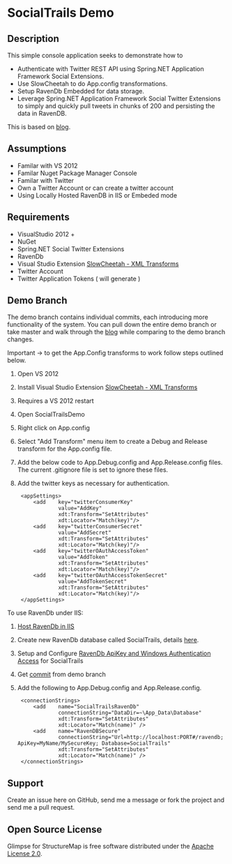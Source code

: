 SocialTrails Demo
============================

Description
-----------

This simple console application seeks to demonstrate how to 

* Authenticate with Twitter REST API using Spring.NET Application Framework Social Extensions.
* Use SlowCheetah to do App.config transformations.
* Setup RavenDb Embedded for data storage.
* Leverage Spring.NET Application Framework Social Twitter Extensions to simply and quickly pull tweets in chunks of 200 and persisting the data in RavenDB.

This is based on [blog]().

Assumptions
-------

* Familar with VS 2012
* Familar Nuget Package Manager Console
* Familar with Twitter
* Own a Twitter Account or can create a twitter account
* Using Locally Hosted RavenDB in IIS or Embeded mode

Requirements
-------

* VisualStudio 2012 +
* NuGet
* Spring.NET Social Twitter Extensions
* RavenDb
* Visual Studio Extension [SlowCheetah - XML Transforms](http://t.co/rtZChVnr0o)
* Twitter Account
* Twitter Application Tokens ( will generate )

Demo Branch
-------

The demo branch contains individual commits, each introducing more functionality of the system.  You can pull down the entire demo branch or take master and walk through the [blog]() 
while comparing to the demo branch changes.  

Important -> to get the App.Config transforms to work follow steps outlined below.

1. Open VS 2012
2. Install Visual Studio Extension [SlowCheetah - XML Transforms](http://t.co/rtZChVnr0o) 
3. Requires a VS 2012 restart
4. Open SocialTrailsDemo
5. Right click on App.config
6. Select "Add Transform" menu item to create a Debug and Release transform for the App.config file.
7. Add the below code to App.Debug.config and App.Release.config files.  The current .gitignore file is set to ignore these files.
8. Add the twitter keys as necessary for authentication.

		<appSettings>
			<add 	key="twitterConsumerKey" 
					value="AddKey" 
					xdt:Transform="SetAttributes" 
					xdt:Locator="Match(key)"/>  
			<add 	key="twitterConsumerSecret" 
					value="AddSecret" 
					xdt:Transform="SetAttributes" 
					xdt:Locator="Match(key)"/>
			<add 	key="twitterOAuthAccessToken" 
					value="AddToken" 
					xdt:Transform="SetAttributes" 
					xdt:Locator="Match(key)"/>
			<add 	key="twitterOAuthAccessTokenSecret" 
					value="AddTokenSecret" 
					xdt:Transform="SetAttributes" 
					xdt:Locator="Match(key)"/>
		</appSettings>

To use RavenDb under IIS:

1. [Host RavenDb in IIS](http://ravendb.net/docs/server/deployment/as-iis-application) 
2. Create new RavenDb database called SocialTrails, details [here]().
3. Setup and Configure [RavenDb ApiKey and Windows Authentication Access](http://ravendb.net/docs/2.0/server/authentication) for SocialTrails
4. Get [commit](https://github.com/segilbert/SocialTrailsDemo/commit/cfd598af51ec500e77f6a8e7e093ca5c239cd37d) from demo branch 
5. Add the following to App.Debug.config and App.Release.config.

		<connectionStrings>
			<add 	name="SocialTrailsRavenDb" 
					connectionString="DataDir=~\App_Data\Database" 
					xdt:Transform="SetAttributes" 
					xdt:Locator="Match(name)" />
			<add 	name="RavenDBSecure" 
					connectionString="Url=http://localhost:PORT#/ravendb; ApiKey=MyName/MySecureKey; Database=SocialTrails" 
					xdt:Transform="SetAttributes" 
					xdt:Locator="Match(name)" />
		</connectionStrings>
		
Support
-------

Create an issue here on GitHub, send me a message or fork the project and send me a pull request.

Open Source License
-------------------

Glimpse for StructureMap is free software distributed under the [Apache License 2.0](http://www.apache.org/licenses/LICENSE-2.0).
